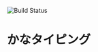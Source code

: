 ![Build Status](https://github.com/saibashidesuo/kana_typing/actions/workflows/ci.yml/badge.svg)

# かなタイピング
